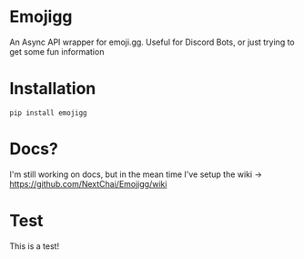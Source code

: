 # Emojigg
An Async API wrapper for emoji.gg. Useful for Discord Bots, or just trying to get some fun information


# Installation
`pip install emojigg`

# Docs?
I'm still working on docs, but in the mean time I've setup the wiki -> https://github.com/NextChai/Emojigg/wiki

# Test
This is a test!